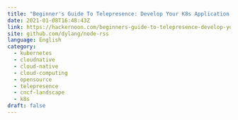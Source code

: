```yaml
---
title: "Beginner's Guide To Telepresence: Develop Your K8s Application Locally "
date: 2021-01-08T16:48:43Z
link: https://hackernoon.com/beginners-guide-to-telepresence-develop-your-k8s-application-locally-mp2531md?source=rss&utm_medium=RSS&utm_source=news.12bit.vn
site: github.com/dylang/node-rss
language: English
category:
  - kubernetes
  - cloudnative
  - cloud-native
  - cloud-computing
  - opensource
  - telepresence
  - cncf-landscape
  - k8s
draft: false
---
```

